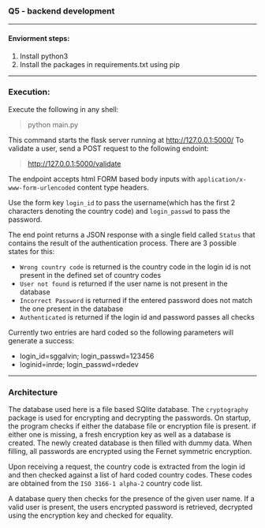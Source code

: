 ### Q5 - backend development
---
#### Enviorment steps:
1. Install python3
2. Install the packages in requirements.txt using pip

---
### Execution:
Execute the following in any shell:
> python main.py

This command starts the flask server running at http://127.0.0.1:5000/
To validate a user, send a POST request to the following endoint:
> http://127.0.0.1:5000/validate

The endpoint accepts html FORM based body inputs with `application/x-www-form-urlencoded` content type headers. 

Use the form key `login_id` to pass the username(which has the first 2 characters denoting the country code) and `login_passwd` to pass the password.

The end point returns a JSON response with a single field called `Status` that contains the result of the authentication process. There are 3 possible states for this:

- `Wrong country code` is returned is the country code in the login id is not present in the defined set of country codes
- `User not found` is returned if the user name is not present in the database
- `Incorrect Password` is returned if the entered password does not match the one present in the database
- `Authenticated` is returned if the login id and password passes all checks

Currently two entries are hard coded so the following parameters will generate a success:

- login_id=sggalvin; login_passwd=123456
- loginid=inrde; login_passwd=rdedev

---

### Architecture
The database used here is a file based SQlite database. The `cryptography` package is used for encrypting and decrypting the passwords. On startup, the program checks if either the database file or encryption file is present. if either one is missing, a fresh encryption key as well as a database is created. The newly created database is then filled with dummy data. When filling, all passwords are encrypted using the Fernet symmetric encryption.

Upon receiving a request, the country code is extracted from the login id and then checked against a list of hard coded country codes. These codes are obtained from the `ISO 3166-1 alpha-2` country code list.

A database query then checks for the presence of the given user name. If a valid user is present, the users encrypted password is retrieved, decrypted using the encryption key and checked for equality. 
